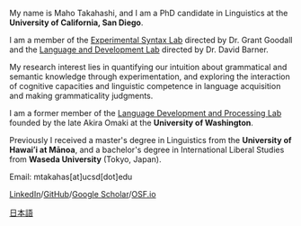 My name is Maho Takahashi, and I am a PhD candidate in Linguistics at the **University of California, San Diego**. 

I am a member of the [Experimental Syntax Lab](http://grammar.ucsd.edu/syntaxlab/) directed by Dr. Grant Goodall and the [Language and Development Lab](http://www.ladlab.com/) directed by Dr. David Barner.

My research interest lies in quantifying our intuition about grammatical and semantic knowledge through experimentation, and exploring the interaction of cognitive capacities and linguistic competence in language acquisition and making grammaticality judgments.

I am a former member of the [Language Development and Processing Lab](https://depts.washington.edu/ldplab/) founded by the late Akira Omaki at the **University of Washington**.

Previously I received a master's degree in Linguistics from the **University of Hawaiʻi at Mānoa**, and a bachelor's degree in International Liberal Studies from **Waseda University** (Tokyo, Japan).

Email: mtakahas\[at\]ucsd\[dot\]edu

[LinkedIn](https://www.linkedin.com/in/maho-takahashi/)/[GitHub](https://github.com/matakahas)/[Google Scholar](https://scholar.google.com/citations?view_op=list_works&hl=en&user=JHRkrfAAAAAJ)/[OSF.io](https://osf.io/6c4gb/)



[日本語](./nihongo.md)
